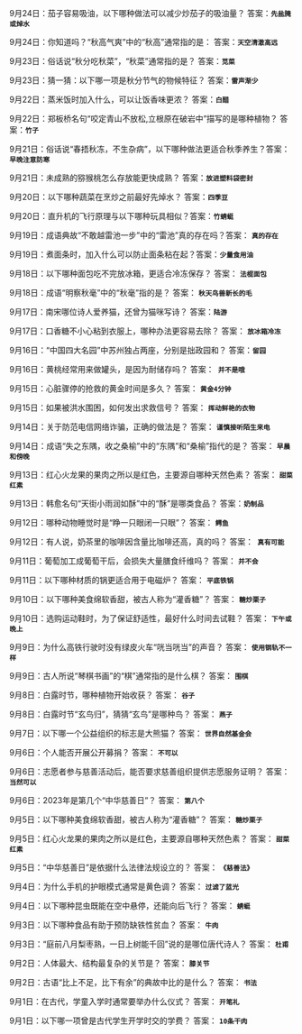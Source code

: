 9月24日：茄子容易吸油，以下哪种做法可以减少炒茄子的吸油量？  答案：**`先盐腌或焯水`**

9月24日：你知道吗？“秋高气爽”中的“秋高”通常指的是：  答案：**`天空清澈高远`**

9月23日：俗话说“秋分吃秋菜”，“秋菜”通常指的是？ 答案：**`苋菜`**

9月23日：猜一猜：以下哪一项是秋分节气的物候特征？ 答案：**`雷声渐少`**

9月22日：蒸米饭时加入什么，可以让饭香味更浓？  答案：**`白醋`**

9月22日：郑板桥名句“咬定青山不放松,立根原在破岩中”描写的是哪种植物？  答案：**`竹子`**

9月21日：俗话说“春捂秋冻，不生杂病”，以下哪种做法更适合秋季养生？答案：**`早晚注意防寒`**

9月21日：未成熟的猕猴桃怎么存放能更快成熟？ 答案：**`放进塑料袋密封`**

9月20日：以下哪种蔬菜在烹炒之前最好先焯水？ 答案：**`四季豆`**

9月20日：直升机的飞行原理与以下哪种玩具相似？答案：**`竹蜻蜓`**

9月19日：成语典故“不敢越雷池一步”中的“雷池”真的存在吗？答案： **`真的存在`**

9月19日：煮面条时，加入什么可以防止面条粘在起？答案：**`少量食用油`**

9月18日：以下哪种面包吃不完放冰箱，更适合冷冻保存？ 答案： **`法棍面包 `**

9月18日：成语“明察秋毫”中的“秋毫”指的是？ 答案： **`秋天鸟兽新长的毛 `**

9月17日：南宋哪位诗人爱养猫，还曾为猫咪写诗？ 答案：**`陆游`** 

9月17日：口香糖不小心粘到衣服上，哪种办法更容易去除？ 答案： **`放冰箱冷冻 `**

9月16日：“中国四大名园”中苏州独占两座，分别是拙政园和？ 答案：**` 留园 `**

9月16日：黄桃经常用来做罐头，是因为耐储存吗？ 答案：**` 并不是哦`**

9月15日：心脏骤停的抢救的黄金时间是多久？ 答案： **`黄金4分钟`**

9月15日：如果被洪水围困，如何发出求救信号？ 答案： **`挥动鲜艳的衣物`** 

9月14日：关于防范电信网络诈骗，正确的做法是？ 答案： **`谨慎接听陌生来电`**

9月14日：成语“失之东隅，收之桑榆”中的“东隅”和“桑榆”指代的是？ 答案： **`早晨和傍晚`**

9月13日：红心火龙果的果肉之所以是红色，主要源自哪种天然色素？ 答案： **`甜菜红素`**

9月13日：韩愈名句“天街小雨润如酥”中的“酥”是哪类食品？ 答案：**` 奶制品 `**

9月12日：哪种动物睡觉时是“睁一只眼闭一只眼”？ 答案： **`鳄鱼 `**

9月12日：有人说，奶茶里的咖啡因含量比咖啡还高，真的吗？ 答案：**` 真有可能`**

9月11日：葡萄加工成葡萄干后，会损失大量膳食纤维吗？ 答案： **`并不会`**

9月11日：以下哪种材质的锅更适合用于电磁炉？ 答案： **`平底铁锅`**

9月10日：以下哪种美食绵软香甜，被古人称为“灌香糖”？ 答案： **`糖炒栗子`**

9月10日：选购运动鞋时，为了保证舒适性，最好什么时间去试鞋？ 答案： **`下午或晚上`**

9月9日：为什么高铁行驶时没有绿皮火车“咣当咣当”的声音？ 答案： **`使用钢轨不一样`**

9月9日：古人所说“琴棋书画”的“棋”通常指的是什么棋？ 答案： **`围棋`**

9月8日：白露时节，哪种植物开始收获？ 答案： **`谷子`**

9月8日：白露时节“玄鸟归”，猜猜“玄鸟”是哪种鸟？ 答案： **`燕子`**

9月7日：以下哪一个公益组织的标志是大熊猫？ 答案： **`世界自然基金会`**

9月6日：个人能否开展公开募捐？ 答案： **`不可以`**

9月6日：志愿者参与慈善活动后，能否要求慈善组织提供志愿服务证明？ 答案： **`当然可以`**

9月6日：2023年是第几个“中华慈善日”？ 答案： **`第八个`**

9月5日：以下哪种美食绵软香甜，被古人称为“灌香糖”？ 答案： **`糖炒栗子`**

9月5日：红心火龙果的果肉之所以是红色，主要源自哪种天然色素？ 答案： **`甜菜红素 `**

9月5日：“中华慈善日”是依据什么法律法规设立的？ 答案： **`《慈善法》 `**

9月4日：为什么手机的护眼模式通常是黄色调？ 答案： **`过滤了蓝光 `**

9月4日：以下哪种昆虫既能在空中悬停，还能向后飞行？ 答案： **`蜻蜓 `**

9月3日：以下哪种食品有助于预防缺铁性贫血？ 答案： **`牛肉 `**

9月3日：“庭前八月梨枣熟，一日上树能千回”说的是哪位唐代诗人？ 答案： **`杜甫 `**

9月2日：人体最大、结构最复杂的关节是？ 答案： **`膝关节`**

9月2日：古语“比上不足，比下有余”的典故中比的是什么？ 答案： **`书法`**

9月1日：在古代，学童入学时通常要举办什么仪式？ 答案： **`开笔礼 `**

9月1日：以下哪一项曾是古代学生开学时交的学费？ 答案： **`10条干肉 `**

